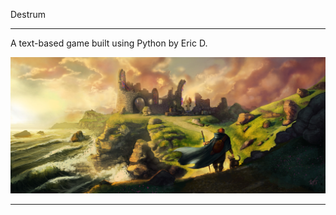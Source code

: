 Destrum

-----------------------



A text-based game built using Python by Eric D.


![Magic text?](https://github.com/donawick/Destrum/blob/master/resources/destrum2.jpg)

-----------------------

